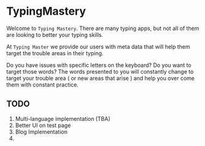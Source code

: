 # TypingMastery

Welcome to `Typing Mastery`. There are many typing apps, but not all of them are looking to better your typing skills.

At `Typing Master` we provide our users with meta data that will help them target the trouble areas in their typing.

Do you have issues with specific letters on the keyboard? Do you want to target those words?
The words presented to you will constantly change to target your trouble area ( or new areas that arise ) and help you over come them with constant practice.

## TODO
1. Multi-language implementation (TBA)
2. Better UI on test page
3. Blog Implementation
4.
